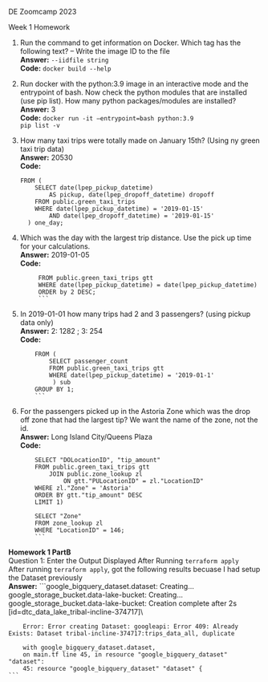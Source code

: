 DE Zoomcamp 2023 

Week 1 Homework

1.	Run the command to get information on Docker.  Which tag has the following text? – Write the image ID to the file  
	**Answer:** `--iidfile string`  
	**Code:** `docker build --help`

2.	Run docker with the python:3.9 image in an interactive mode and the entrypoint of bash.  Now check the python modules that are installed (use pip list).  How 		many python packages/modules are installed?  
	**Answer:** 3  
	**Code:** `docker run -it –entrypoint=bash python:3.9`  
	`pip list -v`
3.	How many taxi trips were totally made on January 15th? (Using ny green taxi trip data)  
	**Answer:** 20530  
	**Code:**  
	```SELECT count(*)  
	FROM (
		SELECT date(lpep_pickup_datetime) 
			AS pickup, date(lpep_dropoff_datetime) dropoff
		FROM public.green_taxi_trips
		WHERE date(lpep_pickup_datetime) = '2019-01-15' 
			AND date(lpep_dropoff_datetime) = '2019-01-15'
	  ) one_day;
	  ```  
4.	Which was the day with the largest trip distance. Use the pick up time for your calculations.  
	**Answer:** 2019-01-05  
	**Code:**  
	```SELECT date(lpep_pickup_datetime), trip_distance
	     FROM public.green_taxi_trips gtt 
	     WHERE date(lpep_pickup_datetime) = date(lpep_pickup_datetime)
	     ORDER by 2 DESC;
	     ```  
5.	In 2019-01-01 how many trips had 2 and 3 passengers? (using pickup data only)  
	**Answer:** 2: 1282 ; 3: 254  
	**Code:**  
	```SELECT passenger_count, count(passenger_count) num
		FROM (
			SELECT passenger_count
			FROM public.green_taxi_trips gtt 
			WHERE date(lpep_pickup_datetime) = '2019-01-1' 
			 ) sub
		GROUP BY 1;
		```  
6.	For the passengers picked up in the Astoria Zone which was the drop off zone that had the largest tip?  We want the name of the zone, not the id.  
	**Answer:** Long Island City/Queens Plaza  
	**Code:**   
	```WITH tb1 AS(
		SELECT "DOLocationID", "tip_amount"
		FROM public.green_taxi_trips gtt 
			JOIN public.zone_lookup zl 
				ON gtt."PULocationID" = zl."LocationID"
		WHERE zl."Zone" = 'Astoria'
		ORDER BY gtt."tip_amount" DESC 
		LIMIT 1)

		SELECT "Zone"
		FROM zone_lookup zl 
		WHERE "LocationID" = 146;
		```  
**Homework 1 PartB**  
    Question 1: Enter the Output Displayed After Running `terraform apply`  
       After running `terraform apply`, got the following results becuase I had setup the Dataset previously  
        **Answer:** 
	```google_bigquery_dataset.dataset: Creating...
        google_storage_bucket.data-lake-bucket: Creating...
        google_storage_bucket.data-lake-bucket: Creation complete after 2s \[id=dtc_data_lake_tribal-incline-374717]\
        
        Error: Error creating Dataset: googleapi: Error 409: Already Exists: Dataset tribal-incline-374717:trips_data_all, duplicate
        
        with google_bigquery_dataset.dataset,
        on main.tf line 45, in resource "google_bigquery_dataset" "dataset":
        45: resource "google_bigquery_dataset" "dataset" {
	```  

